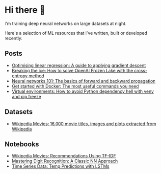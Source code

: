 # Hi there 👋

I'm training deep neural networks on large datasets at night.

Here's a selection of ML resources that I've written, built or developed recently:

## Posts 

<!-- BLOG-POST-LIST:START -->
- [Optimising linear regression: A guide to applying gradient descent](https://dev.to/exactful/applying-gradient-descent-to-linear-regression-409e)
- [Breaking the ice: How to solve OpenAI Frozen Lake with the cross-entropy method](https://dev.to/exactful/using-the-cross-entropy-method-to-solve-frozen-lake-3cea)
- [Neural networks 101: The basics of forward and backward propagation](https://dev.to/exactful/forward-and-backward-propagation-for-a-simple-neural-network-3i63)
- [Get started with Docker: The most useful commands you need](https://dev.to/exactful/getting-started-with-docker-4nj7)
- [Virtual environments: How to avoid Python dependency hell with venv and pip freeze](https://dev.to/exactful/how-to-avoid-python-dependency-hell-with-venv-and-pip-freeze-1k0h)
<!-- BLOG-POST-LIST:END -->

## Datasets

- [Wikipedia Movies: 16,000 movie titles, images and plots extracted from Wikipedia](https://www.kaggle.com/datasets/exactful/wikipedia-movies)
    
## Notebooks

- [Wikipedia Movies: Recommendations Using TF-IDF](https://www.kaggle.com/code/exactful/wikipedia-movies-recommendations-using-tf-idf)
- [Mastering Digit Recognition: A Classic NN Approach](https://www.kaggle.com/code/exactful/mastering-digit-recognition-a-classic-nn-approach)
- [Time Series Data: Temp Predictions with LSTMs](https://www.kaggle.com/code/exactful/time-series-data-temp-predictions-with-lstms)

<!--
**exactful/exactful** is a ✨ _special_ ✨ repository because its `README.md` (this file) appears on your GitHub profile.

Here are some ideas to get you started:

- 🔭 I’m currently working on ...
- 🌱 I’m currently learning ...
- 👯 I’m looking to collaborate on ...
- 🤔 I’m looking for help with ...
- 💬 Ask me about ...
- 📫 How to reach me: ...
- 😄 Pronouns: ...
- ⚡ Fun fact: ...
-->
